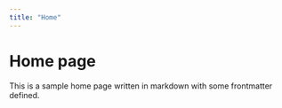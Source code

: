 ```yaml
---
title: "Home"
---
```

Home page
==========================

This is a sample home page written in markdown with some frontmatter defined.
